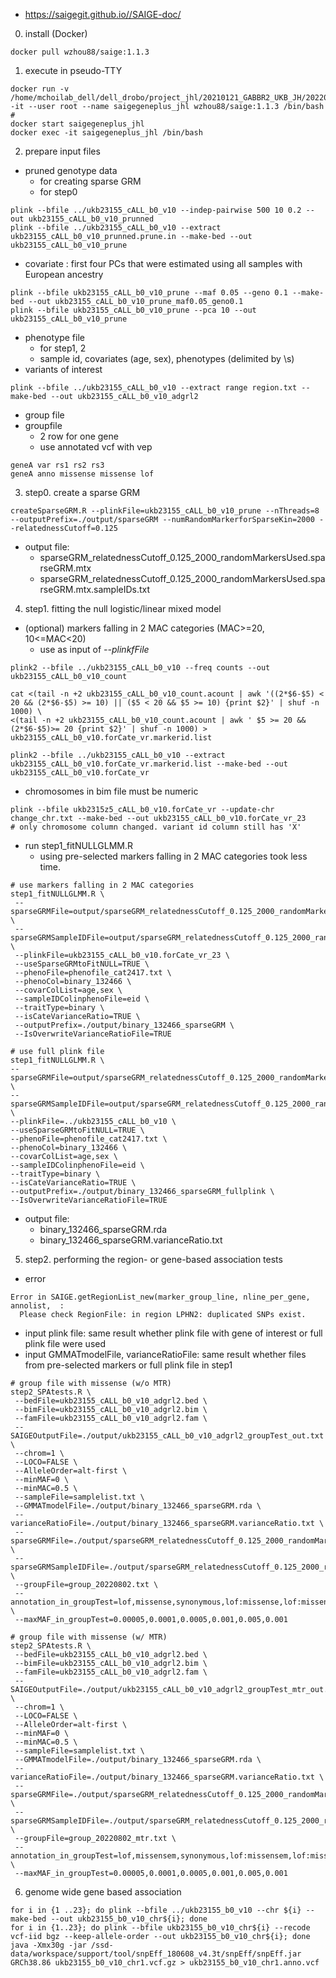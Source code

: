 - https://saigegit.github.io//SAIGE-doc/
0. install (Docker)
~~~bashscript
docker pull wzhou88/saige:1.1.3
~~~
1. execute in pseudo-TTY
~~~bashscript
docker run -v /home/mchoilab_dell/dell_drobo/project_jhl/20210121_GABBR2_UKB_JH/20220403_analysis:/data -it --user root --name saigegeneplus_jhl wzhou88/saige:1.1.3 /bin/bash
# 
docker start saigegeneplus_jhl
docker exec -it saigegeneplus_jhl /bin/bash
~~~

2. prepare input files
- pruned genotype data 
  * for creating sparse GRM
  * for step0
~~~bashscript
plink --bfile ../ukb23155_cALL_b0_v10 --indep-pairwise 500 10 0.2 --out ukb23155_cALL_b0_v10_prunned
plink --bfile ../ukb23155_cALL_b0_v10 --extract ukb23155_cALL_b0_v10_prunned.prune.in --make-bed --out ukb23155_cALL_b0_v10_prune
~~~
- covariate : first four PCs that were estimated using all samples with European ancestry
~~~bashscript
plink --bfile ukb23155_cALL_b0_v10_prune --maf 0.05 --geno 0.1 --make-bed --out ukb23155_cALL_b0_v10_prune_maf0.05_geno0.1
plink --bfile ukb23155_cALL_b0_v10_prune --pca 10 --out ukb23155_cALL_b0_v10_prune
~~~
- phenotype file
  * for step1, 2
  * sample id, covariates (age, sex), phenotypes (delimited by \s)
- variants of interest 
~~~bashscript
plink --bfile ../ukb23155_cALL_b0_v10 --extract range region.txt --make-bed --out ukb23155_cALL_b0_v10_adgrl2
~~~
- group file
- groupfile
  * 2 row for one gene
  * use annotated vcf with vep
~~~ 
geneA var rs1 rs2 rs3
geneA anno missense missense lof
~~~

3. step0. create a sparse GRM
~~~bashscript
createSparseGRM.R --plinkFile=ukb23155_cALL_b0_v10_prune --nThreads=8 --outputPrefix=./output/sparseGRM --numRandomMarkerforSparseKin=2000 --relatednessCutoff=0.125
~~~
- output file:
  * sparseGRM_relatednessCutoff_0.125_2000_randomMarkersUsed.sparseGRM.mtx
  * sparseGRM_relatednessCutoff_0.125_2000_randomMarkersUsed.sparseGRM.mtx.sampleIDs.txt

4. step1. fitting the null logistic/linear mixed model
- (optional) markers falling in 2 MAC categories (MAC>=20, 10<=MAC<20)
  * use as input of *--plinkfFile*
~~~bashscript
plink2 --bfile ../ukb23155_cALL_b0_v10 --freq counts --out ukb23155_cALL_b0_v10_count

cat <(tail -n +2 ukb23155_cALL_b0_v10_count.acount | awk '((2*$6-$5) < 20 && (2*$6-$5) >= 10) || ($5 < 20 && $5 >= 10) {print $2}' | shuf -n 1000) \
<(tail -n +2 ukb23155_cALL_b0_v10_count.acount | awk ' $5 >= 20 && (2*$6-$5)>= 20 {print $2}' | shuf -n 1000) > ukb23155_cALL_b0_v10.forCate_vr.markerid.list

plink2 --bfile ../ukb23155_cALL_b0_v10 --extract ukb23155_cALL_b0_v10.forCate_vr.markerid.list --make-bed --out ukb23155_cALL_b0_v10.forCate_vr
~~~
- chromosomes in bim file must be numeric 
~~~bashscript
plink --bfile ukb2315z5_cALL_b0_v10.forCate_vr --update-chr change_chr.txt --make-bed --out ukb23155_cALL_b0_v10.forCate_vr_23
# only chromosome column changed. variant id column still has 'X'
~~~
- run step1_fitNULLGLMM.R
  * using pre-selected markers falling in 2 MAC categories took less time.  
~~~bashscript
# use markers falling in 2 MAC categories 
step1_fitNULLGLMM.R \
 --sparseGRMFile=output/sparseGRM_relatednessCutoff_0.125_2000_randomMarkersUsed.sparseGRM.mtx \
 --sparseGRMSampleIDFile=output/sparseGRM_relatednessCutoff_0.125_2000_randomMarkersUsed.sparseGRM.mtx.sampleIDs.txt \
 --plinkFile=ukb23155_cALL_b0_v10.forCate_vr_23 \
 --useSparseGRMtoFitNULL=TRUE \
 --phenoFile=phenofile_cat2417.txt \
 --phenoCol=binary_132466 \
 --covarColList=age,sex \
 --sampleIDColinphenoFile=eid \
 --traitType=binary \
 --isCateVarianceRatio=TRUE \
 --outputPrefix=./output/binary_132466_sparseGRM \
 --IsOverwriteVarianceRatioFile=TRUE	

# use full plink file
step1_fitNULLGLMM.R \
--sparseGRMFile=output/sparseGRM_relatednessCutoff_0.125_2000_randomMarkersUsed.sparseGRM.mtx \
--sparseGRMSampleIDFile=output/sparseGRM_relatednessCutoff_0.125_2000_randomMarkersUsed.sparseGRM.mtx.sampleIDs.txt \
--plinkFile=../ukb23155_cALL_b0_v10 \
--useSparseGRMtoFitNULL=TRUE \
--phenoFile=phenofile_cat2417.txt \
--phenoCol=binary_132466 \
--covarColList=age,sex \
--sampleIDColinphenoFile=eid \
--traitType=binary \
--isCateVarianceRatio=TRUE \
--outputPrefix=./output/binary_132466_sparseGRM_fullplink \
--IsOverwriteVarianceRatioFile=TRUE
~~~
- output file:
  * binary_132466_sparseGRM.rda
  * binary_132466_sparseGRM.varianceRatio.txt

5. step2. performing the region- or gene-based association tests
- error
~~~bashscript
Error in SAIGE.getRegionList_new(marker_group_line, nline_per_gene, annolist,  :
  Please check RegionFile: in region LPHN2: duplicated SNPs exist.
~~~
- input plink file: same result whether plink file with gene of interest or full plink file were used
- input GMMATmodelFile, varianceRatioFile: same result whether files from pre-selected markers or full plink file in step1
~~~bashscript
# group file with missense (w/o MTR)
step2_SPAtests.R \
 --bedFile=ukb23155_cALL_b0_v10_adgrl2.bed \
 --bimFile=ukb23155_cALL_b0_v10_adgrl2.bim \
 --famFile=ukb23155_cALL_b0_v10_adgrl2.fam \
 --SAIGEOutputFile=./output/ukb23155_cALL_b0_v10_adgrl2_groupTest_out.txt \
 --chrom=1 \
 --LOCO=FALSE \
 --AlleleOrder=alt-first \
 --minMAF=0 \
 --minMAC=0.5 \
 --sampleFile=samplelist.txt \
 --GMMATmodelFile=./output/binary_132466_sparseGRM.rda \
 --varianceRatioFile=./output/binary_132466_sparseGRM.varianceRatio.txt \
 --sparseGRMFile=./output/sparseGRM_relatednessCutoff_0.125_2000_randomMarkersUsed.sparseGRM.mtx \
 --sparseGRMSampleIDFile=./output/sparseGRM_relatednessCutoff_0.125_2000_randomMarkersUsed.sparseGRM.mtx.sampleIDs.txt \
 --groupFile=group_20220802.txt \
 --annotation_in_groupTest=lof,missense,synonymous,lof:missense,lof:missense:synonymous \
 --maxMAF_in_groupTest=0.00005,0.0001,0.0005,0.001,0.005,0.001

# group file with missense (w/ MTR)
step2_SPAtests.R \
 --bedFile=ukb23155_cALL_b0_v10_adgrl2.bed \
 --bimFile=ukb23155_cALL_b0_v10_adgrl2.bim \
 --famFile=ukb23155_cALL_b0_v10_adgrl2.fam \
 --SAIGEOutputFile=./output/ukb23155_cALL_b0_v10_adgrl2_groupTest_mtr_out.txt \
 --chrom=1 \
 --LOCO=FALSE \
 --AlleleOrder=alt-first \
 --minMAF=0 \
 --minMAC=0.5 \
 --sampleFile=samplelist.txt \
 --GMMATmodelFile=./output/binary_132466_sparseGRM.rda \
 --varianceRatioFile=./output/binary_132466_sparseGRM.varianceRatio.txt \
 --sparseGRMFile=./output/sparseGRM_relatednessCutoff_0.125_2000_randomMarkersUsed.sparseGRM.mtx \
 --sparseGRMSampleIDFile=./output/sparseGRM_relatednessCutoff_0.125_2000_randomMarkersUsed.sparseGRM.mtx.sampleIDs.txt \
 --groupFile=group_20220802_mtr.txt \
 --annotation_in_groupTest=lof,missensem,synonymous,lof:missensem,lof:missensem:synonymous \
 --maxMAF_in_groupTest=0.00005,0.0001,0.0005,0.001,0.005,0.001
~~~

6. genome wide gene based association
~~~bashscript
for i in {1 ..23}; do plink --bfile ../ukb23155_b0_v10 --chr ${i} --make-bed --out ukb23155_b0_v10_chr${i}; done
for i in {1..23}; do plink --bfile ukb23155_b0_v10_chr${i} --recode vcf-iid bgz --keep-allele-order --out ukb23155_b0_v10_chr${i}; done
java -Xmx30g -jar /ssd-data/workspace/support/tool/snpEff_180608_v4.3t/snpEff/snpEff.jar GRCh38.86 ukb23155_b0_v10_chr1.vcf.gz > ukb23155_b0_v10_chr1.anno.vcf
~~~
